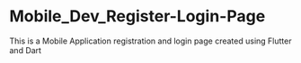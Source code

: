 # Mobile_Dev_Register-Login-Page
This is a Mobile Application registration and login page created using Flutter and Dart
